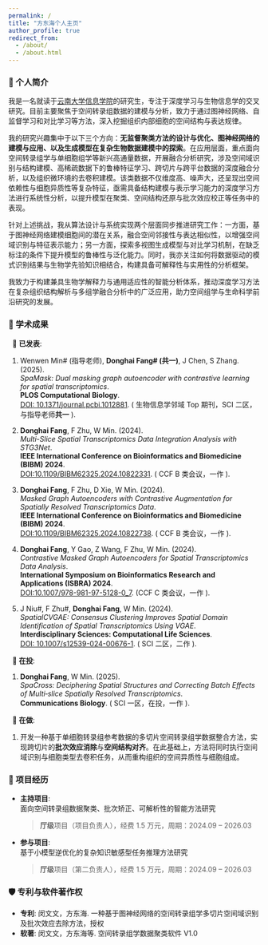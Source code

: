 ```yaml
---
permalink: /
title: "方东海个人主页"
author_profile: true
redirect_from: 
  - /about/
  - /about.html
---
```



### 🔖 个人简介
我是一名就读于[云南大学信息学院](http://www.ise.ynu.edu.cn/)的研究生，专注于深度学习与生物信息学的交叉研究。目前主要聚焦于空间转录组数据的建模与分析，致力于通过图神经网络、自监督学习和对比学习等方法，深入挖掘组织内部细胞的空间结构与表达规律。

我的研究兴趣集中于以下三个方向：**无监督聚类方法的设计与优化、图神经网络的建模与应用、以及生成模型在复杂生物数据建模中的探索**。在应用层面，重点面向空间转录组学与单细胞组学等新兴高通量数据，开展融合分析研究，涉及空间域识别与结构建模、高稀疏数据下的鲁棒特征学习、跨切片与跨平台数据的深度融合分析，以及组织微环境的去卷积建模。该类数据不仅维度高、噪声大，还呈现出空间依赖性与细胞异质性等复杂特征，亟需具备结构建模与表示学习能力的深度学习方法进行系统性分析，以提升模型在聚类、空间结构还原与批次效应校正等任务中的表现。

针对上述挑战，我从算法设计与系统实现两个层面同步推进研究工作：一方面，基于图神经网络建模细胞间的潜在关系，融合空间邻接性与表达相似性，以增强空间域识别与特征表示能力；另一方面，探索多视图生成模型与对比学习机制，在缺乏标注的条件下提升模型的鲁棒性与泛化能力。同时，我亦关注如何将数据驱动的模式识别结果与生物学先验知识相结合，构建具备可解释性与实用性的分析框架。

我致力于构建兼具生物学解释力与通用适应性的智能分析体系，推动深度学习方法在复杂组织结构解析与多组学融合分析中的广泛应用，助力空间组学与生命科学前沿研究的发展。


### 📄 学术成果 
&nbsp; 📝 **已发表**:  
1. Wenwen Min# (指导老师), **Donghai Fang# (共一)**, J Chen, S Zhang. (2025).  <br>
   *SpaMask: Dual masking graph autoencoder with contrastive learning for spatial transcriptomics*. <br>
   **PLOS Computational Biology**. <br>
   [DOI: 10.1371/journal.pcbi.1012881](https://doi.org/10.1371/journal.pcbi.1012881). ( 生物信息学邻域 Top 期刊，SCI 二区，与指导老师**共一** ). 

3. **Donghai Fang**, F Zhu, W Min. (2024).  <br>
   *Multi-Slice Spatial Transcriptomics Data Integration Analysis with STG3Net*.  <br>
   **IEEE International Conference on Bioinformatics and Biomedicine (BIBM) 2024**. <br>
   [DOI:10.1109/BIBM62325.2024.10822331](https://doi.org/10.1109/BIBM62325.2024.10822331). ( CCF B 类会议，一作 ).  

5. **Donghai Fang**, F Zhu, D Xie, W Min. (2024).  <br>
   *Masked Graph Autoencoders with Contrastive Augmentation for Spatially Resolved Transcriptomics Data*.   <br>
   **IEEE International Conference on Bioinformatics and Biomedicine (BIBM) 2024**. <br>
   [DOI:10.1109/BIBM62325.2024.10822738](https://doi.org/10.1109/BIBM62325.2024.10822738).  ( CCF B 类会议，一作 ).  

7. **Donghai Fang**, Y Gao, Z Wang, F Zhu, W Min. (2024).  <br>
   *Contrastive Masked Graph Autoencoders for Spatial Transcriptomics Data Analysis*.  <br>
   **International Symposium on Bioinformatics Research and Applications (ISBRA) 2024**. <br>
   [DOI:10.1007/978-981-97-5128-0_7](https://doi.org/10.1007/978-981-97-5128-0_7).  (CCF C 类会议，一作 ). 

9. J Niu#, F Zhu#, **Donghai Fang**, W Min. (2024). <br>
   *SpatialCVGAE: Consensus Clustering Improves Spatial Domain Identification of Spatial Transcriptomics Using VGAE*. <br>
   **Interdisciplinary Sciences: Computational Life Sciences**. <br>
   [DOI: 10.1007/s12539-024-00676-1](https://doi.org/10.1007/s12539-024-00676-1). ( SCI 二区，二作 ). 

&nbsp; 🎯 **在投**:  
1. **Donghai Fang**, W Min. (2025).  <br>
   *SpaCross: Deciphering Spatial Structures and Correcting Batch Effects of Multi‑slice Spatially Resolved Transcriptomics*.  <br>
   **Communications Biology**. ( SCI 一区，在投，一作 ). 

&nbsp; 🔬 **在做**: 
1. 开发一种基于单细胞转录组参考数据的多切片空间转录组学数据整合方法，实现跨切片的**批次效应消除**与**空间结构对齐**。在此基础上，方法将同时执行空间域识别与细胞类型去卷积任务，从而重构组织的空间异质性与细胞组成。

### 🧪 项目经历  

- **主持项目**:  
  面向空间转录组数据聚类、批次矫正、可解析性的智能方法研究  
  > **厅级**项目（项目负责人），经费 1.5 万元，周期：2024.09 – 2026.03  

- **参与项目**:  
  基于小模型逆优化的复杂知识敏感型任务推理方法研究  
  > **厅级**项目（第二负责人），经费 1.5 万元，周期：2024.09 – 2026.03

### 🛡️ 专利与软件著作权  

- **专利**: 闵文文，方东海. 一种基于图神经网络的空间转录组学多切片空间域识别及批次效应去除方法，授权  
- **软著**: 闵文文，方东海等. 空间转录组学数据聚类软件 V1.0

